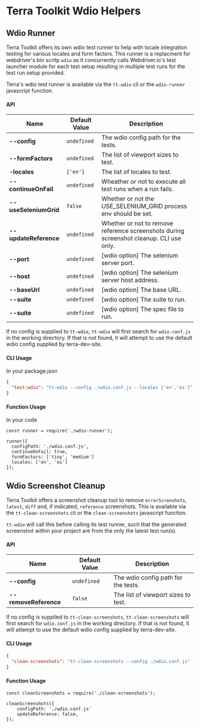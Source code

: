 # Terra Toolkit Wdio Helpers

## Wdio Runner
Terra Toolkit offers its own wdio test runner to help with locale integration testing for various locales and form factors. This runner is a replacment for webdriver's bin scritp `wdio` as it concurrently calls Webdriver.io's test launcher module for each test setup resulting in multiple test runs for the test run setup provided.

Terra's wdio test runner is available via the `tt-wdio` cli or the `wdio-runner` javascript function.

#### API
| Name  | Default Value | Description |
| ------------- | ------------- | ------------- |
| **--config**  | `undefined` | The wdio config path for the tests.  |
| **--formFactors**  | `undefined` | The list of viewport sizes to test. |
| **-locales** | `['en']` | The list of locales to test. |
| **--continueOnFail** | `undefined` | Wheather or not to execute all test runs when a run fails. |
| **--useSeleniumGrid** |`false` | Whether or not the USE_SELENIUM_GRID process env should be set. |
| **--updateReference** | `undefined` | Whether or not to remove reference screenshots during screenshot cleanup. CLI use only. |
| **--port**  | `undefined` | [wdio option] The selenium server port. |
| **--host** | `undefined` | [wdio option] The selenium server host address. |
| **--baseUrl** | `undefined` | [wdio option] The base URL. |
| **--suite** | `undefined  ` | [wdio option] The suite to run. |
| **--suite** | `undefined` | [wdio option] The spec file to run. |

If no config is supplied to `tt-wdio`, `tt-wdio` will first search for `wdio.conf.js` in the working directory. If that is not found, it will attempt to use the default wdio config supplied by terra-dev-site.

#### CLI Usage
In your package.json
```JSON
{
  "test:wdio": "tt-wdio --config ./wdio.conf.js --locales ['en','es']"
}
```

#### Function Usage
In your code
```
const runner = require('./wdio-runner');

runner({
  configPath: './wdio.conf.js',
  continueOnFail: true,
  formFactors: ['tiny', 'medium']
  locales: ['en', 'es']
});
```

## Wdio Screenshot Cleanup
Terra Toolkit offers a screenshot cleanup tool to remove `errorScrenshots`, `latest`, `diff` and, if indicated, `reference` screenshots. This is available via the `tt-clean-screenshots` cli or the `clean-screenshots` javascript function.

`tt-wdio` will call this before calling its test runner, such that the generated screenshot within your project are from the only the latest test run(s).

#### API
| Name  | Default Value | Description |
| ------------- | ------------- | ------------- |
| **--config**  | `undefined` | The wdio config path for the tests.  |
| **--removeReference**  | `false` | The list of viewport sizes to test. |

If no config is supplied to `tt-clean-screenshots`, `tt-clean-screenshots` will first search for `wdio.conf.js` in the working directory. If that is not found, it will attempt to use the default wdio config supplied by terra-dev-site.

#### CLI Usage
```JSON
{
  "clean-screenshots": "tt-clean-screenshots --config ./wdio.conf.js"
}
```

#### Function Usage
```
const cleanScreenshots = require('./clean-screenshots');

cleanScreenshots({
    configPath: './wdio.conf.js'
    updateReference: false,
});
```
